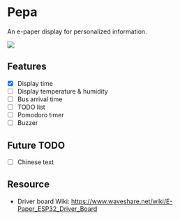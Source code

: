 # Pepa
An e-paper display for personalized information.

![](resource/img/WIP_20240119.jpg)

## Features
- [x] Display time
- [ ] Display temperature & humidity
- [ ] Bus arrival time
- [ ] TODO list
- [ ] Pomodoro timer
- [ ] Buzzer

## Future TODO
- [ ] Chinese text

## Resource
- Driver board Wiki: https://www.waveshare.net/wiki/E-Paper_ESP32_Driver_Board